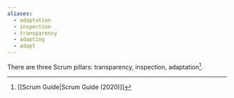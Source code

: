 ```yaml
---
aliases:
  - adaptation
  - inspection
  - transparency
  - adapting
  - adapt
---
```



There are three Scrum pillars: transparency, inspection, adaptation[^scrum-guide-2020].


[^scrum-guide-2020]: [[Scrum Guide|Scrum Guide (2020)]]
